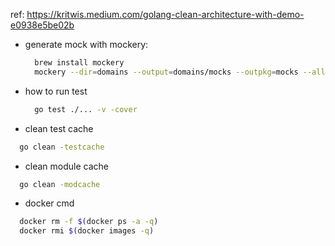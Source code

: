 ref: https://kritwis.medium.com/golang-clean-architecture-with-demo-e0938e5be02b

- generate mock with mockery:

  ```bash
    brew install mockery
    mockery --dir=domains --output=domains/mocks --outpkg=mocks --all
  ```

- how to run test

  ```bash
    go test ./... -v -cover
  ```

- clean test cache

```bash
  go clean -testcache
```

- clean module cache

```bash
  go clean -modcache
```

- docker cmd

```bash
  docker rm -f $(docker ps -a -q) 
  docker rmi $(docker images -q)
```
